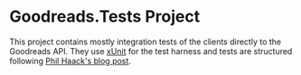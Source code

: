 ﻿# Goodreads.Tests Project

This project contains mostly integration tests of the clients directly to the Goodreads API. 
They use [xUnit](https://github.com/xunit/xunit) for the test harness and tests are structured 
following [Phil Haack's blog post](http://haacked.com/archive/2012/01/02/structuring-unit-tests.aspx/).
